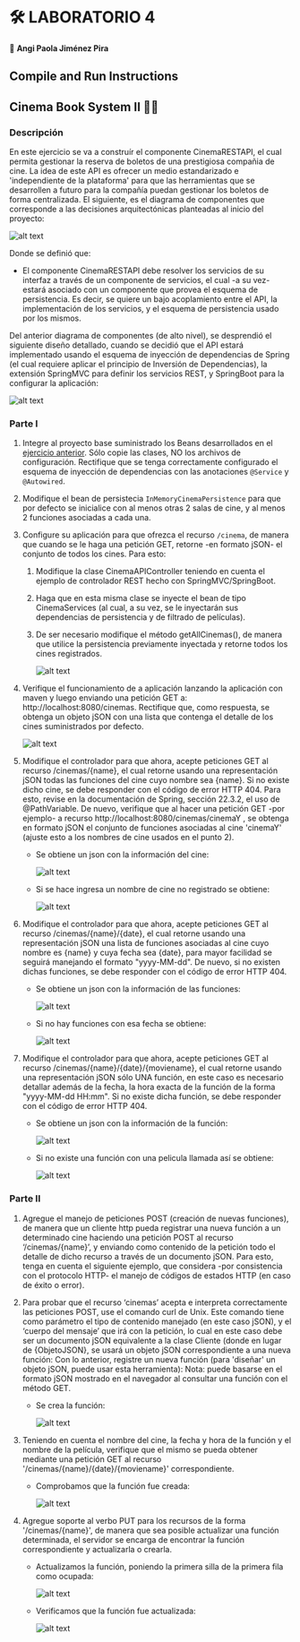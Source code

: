 # 🛠️ LABORATORIO 4
  
  📌 **Angi Paola Jiménez Pira**
  
## Compile and Run Instructions

## Cinema Book System II 🎥🍿

### Descripción

  En este ejercicio se va a construír el componente CinemaRESTAPI, el cual permita gestionar la reserva de boletos de una prestigiosa compañia de cine. La idea de este API es 
  ofrecer un medio estandarizado e 'independiente de la plataforma' para que las herramientas que se desarrollen a futuro para la compañía puedan gestionar los boletos de 
  forma centralizada. El siguiente, es el diagrama de componentes que corresponde a las decisiones arquitectónicas planteadas al inicio del proyecto:
  
   ![alt text](https://raw.githubusercontent.com/angipaola10/LAB4-ARSW/master/CINEMA-II/img/CompDiag.png) 
 
 Donde se definió que:
 
 * El componente CinemaRESTAPI debe resolver los servicios de su interfaz a través de un componente de servicios, el cual -a su vez- estará asociado con un componente que
 provea el esquema de persistencia. Es decir, se quiere un bajo acoplamiento entre el API, la implementación de los servicios, y el esquema de persistencia usado por los 
 mismos.
     
 Del anterior diagrama de componentes (de alto nivel), se desprendió el siguiente diseño detallado, cuando se decidió que el API estará implementado usando el esquema de 
 inyección de dependencias de Spring (el cual requiere aplicar el principio de Inversión de Dependencias), la extensión SpringMVC para definir los servicios REST, y 
 SpringBoot para la configurar la aplicación:
 
   ![alt text](https://raw.githubusercontent.com/angipaola10/LAB4-ARSW/master/CINEMA-II/img/ClassDiagram.png)
   
### Parte I 

 1. Integre al proyecto base suministrado los Beans desarrollados en el [ejercicio anterior](https://github.com/angipaola10/LAB3-ARSW). Sólo copie las clases, NO los archivos
 de configuración. Rectifique que se tenga correctamente configurado el esquema de inyección de dependencias con las anotaciones `@Service` y` @Autowired`.
 
 2. Modifique el bean de persistecia `InMemoryCinemaPersistence` para que por defecto se inicialice con al menos otras 2 salas de cine, y al menos 2 funciones asociadas a 
 cada una.
 
 3. Configure su aplicación para que ofrezca el recurso `/cinema`, de manera que cuando se le haga una petición GET, retorne -en formato jSON- el conjunto de todos los cines. 
 Para esto:
 
     1. Modifique la clase CinemaAPIController teniendo en cuenta el ejemplo de controlador REST hecho con SpringMVC/SpringBoot.
    
     2. Haga que en esta misma clase se inyecte el bean de tipo CinemaServices (al cual, a su vez, se le inyectarán sus dependencias de persistencia y de filtrado de 
     películas).
   
     3. De ser necesario modifique el método getAllCinemas(), de manera que utilice la persistencia previamente inyectada y retorne todos los cines registrados.
     
        ![alt text](https://raw.githubusercontent.com/angipaola10/LAB4-ARSW/master/CINEMA-II/img/codigo1.png)
     
 4. Verifique el funcionamiento de a aplicación lanzando la aplicación con maven y luego enviando una petición GET a:  http://localhost:8080/cinemas. Rectifique que, como
 respuesta, se obtenga un objeto jSON con una lista que contenga el detalle de los cines suministrados por defecto.

     ![alt text](https://raw.githubusercontent.com/angipaola10/LAB4-ARSW/master/CINEMA-II/img/json-1.png)
 
 5. Modifique el controlador para que ahora, acepte peticiones GET al recurso /cinemas/{name}, el cual retorne usando una representación jSON todas las funciones del cine 
 cuyo nombre sea {name}. Si no existe dicho cine, se debe responder con el código de error HTTP 404. Para esto, revise en la documentación de Spring, sección 22.3.2, el uso 
 de @PathVariable. De nuevo, verifique que al hacer una petición GET -por ejemplo- a recurso http://localhost:8080/cinemas/cinemaY , se obtenga en formato jSON el conjunto de 
 funciones asociadas al cine 'cinemaY' (ajuste esto a los nombres de cine usados en el punto 2).
 
     * Se obtiene un json con la información del cine:
     
         ![alt text](https://raw.githubusercontent.com/angipaola10/LAB4-ARSW/master/CINEMA-II/img/json-2.png)
         
     * Si se hace ingresa un nombre de cine no registrado se obtiene:
     
         ![alt text](https://raw.githubusercontent.com/angipaola10/LAB4-ARSW/master/CINEMA-II/img/notfoundcinema.png)
     
 6. Modifique el controlador para que ahora, acepte peticiones GET al recurso /cinemas/{name}/{date}, el cual retorne usando una representación jSON una lista de funciones 
 asociadas al cine cuyo nombre es {name} y cuya fecha sea {date}, para mayor facilidad se seguirá manejando el formato "yyyy-MM-dd". De nuevo, si no existen dichas funciones, 
 se debe responder con el código de error HTTP 404.

     * Se obtiene un json con la información de las funciones:
     
         ![alt text](https://raw.githubusercontent.com/angipaola10/LAB4-ARSW/master/CINEMA-II/img/json-3.png)
     
     * Si no hay funciones con esa fecha se obtiene:
     
         ![alt text](https://raw.githubusercontent.com/angipaola10/LAB4-ARSW/master/CINEMA-II/img/notfoundfunctions.png)
    
 7. Modifique el controlador para que ahora, acepte peticiones GET al recurso /cinemas/{name}/{date}/{moviename}, el cual retorne usando una representación jSON sólo UNA 
 función, en este caso es necesario detallar además de la fecha, la hora exacta de la función de la forma "yyyy-MM-dd HH:mm". Si no existe dicha función, se debe responder 
 con el código de error HTTP 404.
 
     * Se obtiene un json con la información de la función:
 
         ![alt text](https://raw.githubusercontent.com/angipaola10/LAB4-ARSW/master/CINEMA-II/img/json-4.png)
         
     * Si no existe una función con una pelicula llamada así se obtiene:
     
         ![alt text](https://raw.githubusercontent.com/angipaola10/LAB4-ARSW/master/CINEMA-II/img/notfoundfunction.png)
     
### Parte II

 1. Agregue el manejo de peticiones POST (creación de nuevas funciones), de manera que un cliente http pueda registrar una nueva función a un determinado cine haciendo una 
 petición POST al recurso ‘/cinemas/{name}’, y enviando como contenido de la petición todo el detalle de dicho recurso a través de un documento jSON. Para esto, tenga en 
 cuenta el siguiente ejemplo, que considera -por consistencia con el protocolo HTTP- el manejo de códigos de estados HTTP (en caso de éxito o error).
 
 2. Para probar que el recurso ‘cinemas’ acepta e interpreta correctamente las peticiones POST, use el comando curl de Unix. Este comando tiene como parámetro el tipo de contenido manejado (en este caso jSON), y el ‘cuerpo del mensaje’ que irá con la petición, lo cual en este caso debe ser un documento jSON equivalente a la clase Cliente (donde en lugar de {ObjetoJSON}, se usará un objeto jSON correspondiente a una nueva función: Con lo anterior, registre un nueva función (para 'diseñar' un objeto jSON, puede usar esta herramienta): Nota: puede basarse en el formato jSON mostrado en el navegador al consultar una función con el método GET.
 
     * Se crea la función:
 
         ![alt text](https://raw.githubusercontent.com/angipaola10/LAB4-ARSW/master/CINEMA-II/img/post.png)
         
 3. Teniendo en cuenta el nombre del cine, la fecha y hora de la función y el nombre de la película, verifique que el mismo se pueda obtener mediante una petición GET al 
 recurso '/cinemas/{name}/{date}/{moviename}' correspondiente. 
 
     * Comprobamos que la función fue creada:
 
         ![alt text](https://raw.githubusercontent.com/angipaola10/LAB4-ARSW/master/CINEMA-II/img/json-6.png)
 
 4. Agregue soporte al verbo PUT para los recursos de la forma '/cinemas/{name}', de manera que sea posible actualizar una función determinada, el servidor se encarga de 
 encontrar la función correspondiente y actualizarla o crearla.

     * Actualizamos la función, poniendo la primera silla de la primera fila como ocupada:
 
         ![alt text](https://raw.githubusercontent.com/angipaola10/LAB4-ARSW/master/CINEMA-II/img/putt.png)
         
     * Verificamos que la función fue actualizada:
 
         ![alt text](https://raw.githubusercontent.com/angipaola10/LAB4-ARSW/master/CINEMA-II/img/json-7.png)
